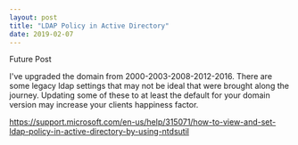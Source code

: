 ```yaml
---
layout: post
title: "LDAP Policy in Active Directory"
date: 2019-02-07
---
```


Future Post

I've upgraded the domain from 2000-2003-2008-2012-2016.  There are some legacy ldap settings that may not be ideal that were brought along the journey.  Updating some of these to at least the default for your domain version may increase your clients happiness factor.

https://support.microsoft.com/en-us/help/315071/how-to-view-and-set-ldap-policy-in-active-directory-by-using-ntdsutil

